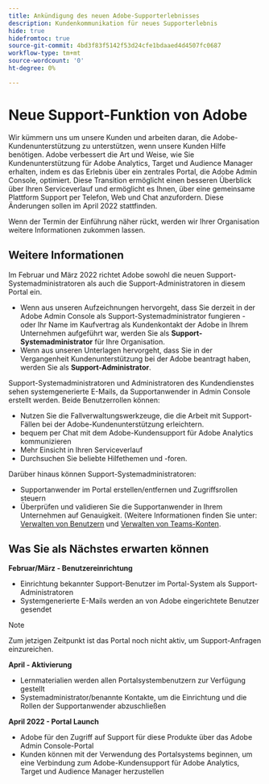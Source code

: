 ```yaml
---
title: Ankündigung des neuen Adobe-Supporterlebnisses
description: Kundenkommunikation für neues Supporterlebnis
hide: true
hidefromtoc: true
source-git-commit: 4bd3f83f5142f53d24cfe1bdaaed4d4507fc0687
workflow-type: tm+mt
source-wordcount: '0'
ht-degree: 0%

---
```



# Neue Support-Funktion von Adobe

Wir kümmern uns um unsere Kunden und arbeiten daran, die Adobe-Kundenunterstützung zu unterstützen, wenn unsere Kunden Hilfe benötigen. Adobe verbessert die Art und Weise, wie Sie Kundenunterstützung für Adobe Analytics, Target und Audience Manager erhalten, indem es das Erlebnis über ein zentrales Portal, die Adobe Admin Console, optimiert. Diese Transition ermöglicht einen besseren Überblick über Ihren Serviceverlauf und ermöglicht es Ihnen, über eine gemeinsame Plattform Support per Telefon, Web und Chat anzufordern. Diese Änderungen sollen im April 2022 stattfinden.

Wenn der Termin der Einführung näher rückt, werden wir Ihrer Organisation weitere Informationen zukommen lassen.

## Weitere Informationen

Im Februar und März 2022 richtet Adobe sowohl die neuen Support-Systemadministratoren als auch die Support-Administratoren in diesem Portal ein.

* Wenn aus unseren Aufzeichnungen hervorgeht, dass Sie derzeit in der Adobe Admin Console als Support-Systemadministrator fungieren - oder Ihr Name im Kaufvertrag als Kundenkontakt der Adobe in Ihrem Unternehmen aufgeführt war, werden Sie als **Support-Systemadministrator** für Ihre Organisation.
* Wenn aus unseren Unterlagen hervorgeht, dass Sie in der Vergangenheit Kundenunterstützung bei der Adobe beantragt haben, werden Sie als **Support-Administrator**.

Support-Systemadministratoren und Administratoren des Kundendienstes sehen systemgenerierte E-Mails, da Supportanwender in Admin Console erstellt werden. Beide Benutzerrollen können:

* Nutzen Sie die Fallverwaltungswerkzeuge, die die Arbeit mit Support-Fällen bei der Adobe-Kundenunterstützung erleichtern.
* bequem per Chat mit dem Adobe-Kundensupport für Adobe Analytics kommunizieren
* Mehr Einsicht in Ihren Serviceverlauf
* Durchsuchen Sie beliebte Hilfethemen und -foren.

Darüber hinaus können Support-Systemadministratoren:

* Supportanwender im Portal erstellen/entfernen und Zugriffsrollen steuern
* Überprüfen und validieren Sie die Supportanwender in Ihrem Unternehmen auf Genauigkeit. (Weitere Informationen finden Sie unter: [Verwalten von Benutzern](https://helpx.adobe.com/enterprise/using/users.html) und [Verwalten von Teams-Konten](https://helpx.adobe.com/enterprise/using/accounts.html).

## Was Sie als Nächstes erwarten können

**Februar/März - Benutzereinrichtung**

* Einrichtung bekannter Support-Benutzer im Portal-System als Support-Administratoren
* Systemgenerierte E-Mails werden an von Adobe eingerichtete Benutzer gesendet

>[!NOTE]
>
>Zum jetzigen Zeitpunkt ist das Portal noch nicht aktiv, um Support-Anfragen einzureichen.

**April - Aktivierung**

* Lernmaterialien werden allen Portalsystembenutzern zur Verfügung gestellt
* Systemadministrator/benannte Kontakte, um die Einrichtung und die Rollen der Supportanwender abzuschließen

**April 2022 - Portal Launch**

* Adobe für den Zugriff auf Support für diese Produkte über das Adobe Admin Console-Portal
* Kunden können mit der Verwendung des Portalsystems beginnen, um eine Verbindung zum Adobe-Kundensupport für Adobe Analytics, Target und Audience Manager herzustellen
